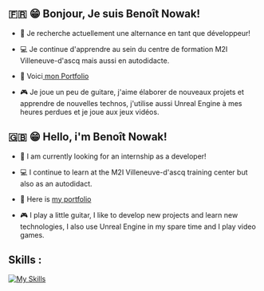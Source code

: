 ## :fr: :grin: Bonjour, Je suis Benoît Nowak!

- :eyes: Je recherche actuellement une alternance en tant que développeur!

- :computer: Je continue d'apprendre au sein du centre de formation M2I Villeneuve-d'ascq mais aussi en autodidacte.

- :link: Voici[ mon Portfolio](https://portfolio-nowak-benoit.vercel.app/)

- :video_game: Je joue un peu de guitare, j'aime élaborer de nouveaux projets et apprendre de nouvelles technos, j'utilise aussi Unreal Engine à mes heures perdues et je joue aux jeux vidéos.


## :uk: :grin: Hello, i'm Benoît Nowak!

- :eyes: I am currently looking for an internship as a developer!
  
- :computer: I continue to learn at the M2I Villeneuve-d'ascq training center but also as an autodidact.
  
- :link: Here is [ my portfolio](https://portfolio-nowak-benoit.vercel.app/)
  
- :video_game: I play a little guitar, I like to develop new projects and learn new technologies, I also use Unreal Engine in my spare time and I play video games.


## Skills :

[![My Skills](https://skillicons.dev/icons?i=html,css,js,nodejs,vue,php,laravel,mysql,figma,vscode,phpstorm,vercel,unreal,ps,git,github&perline=50)](https://skillicons.dev)

